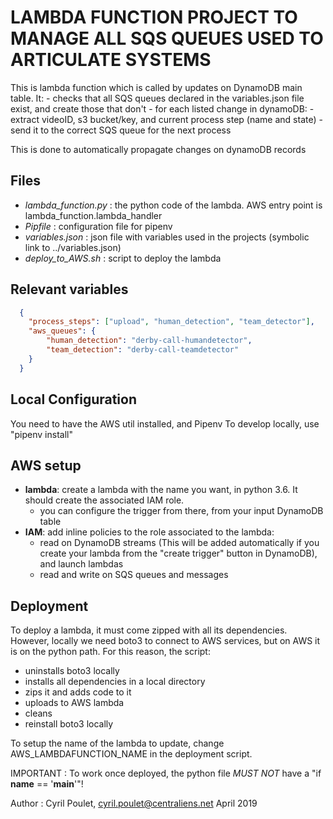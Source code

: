 LAMBDA FUNCTION PROJECT TO MANAGE ALL SQS QUEUES USED TO ARTICULATE SYSTEMS
===================

This is lambda function which is called by updates on DynamoDB main table. It:
    - checks that all SQS queues declared in the variables.json file exist, and create those that don't
    - for each listed change in dynamoDB:
        - extract videoID, s3 bucket/key, and current process step (name and state)
        - send it to the correct SQS queue for the next process
    
This is done to automatically propagate changes on dynamoDB records



Files
-----
- _lambda_function.py_ : the python code of the lambda. AWS entry point is lambda_function.lambda_handler
- _Pipfile_ : configuration file for pipenv
- _variables.json_ : json file with variables used in the projects (symbolic link to ../variables.json)
- _deploy_to_AWS.sh_ : script to deploy the lambda


Relevant variables
-----------------

```json
  {
	"process_steps": ["upload", "human_detection", "team_detector"],                   // ordered steps in the system
	"aws_queues": {                                                                    // queue to use to trigger each step
		"human_detection": "derby-call-humandetector",
		"team_detection": "derby-call-teamdetector"
	}
  }
```


Local Configuration
------------
You need to have the AWS util installed, and Pipenv
To develop locally, use "pipenv install"


AWS setup
---------
- **lambda**: create a lambda with the name you want, in python 3.6. It should create the associated IAM role.
    - you can configure the trigger from there, from your input DynamoDB table
- **IAM**: add inline policies to the role associated to the lambda:
    - read on DynamoDB streams   (This will be added automatically if you create your lambda from the "create trigger" button in DynamoDB), and launch lambdas
    - read and write on SQS queues and messages


Deployment
----------
To deploy a lambda, it must come zipped with all its dependencies. However, locally we need boto3 to connect to AWS services, but on AWS it is on the python path.
For this reason, the script:
    
- uninstalls boto3 locally
- installs all dependencies in a local directory
- zips it and adds code to it
- uploads to AWS lambda
- cleans
- reinstall boto3 locally
    

To setup the name of the lambda to update, change AWS_LAMBDAFUNCTION_NAME in the deployment script.


IMPORTANT : To work once deployed, the python file *MUST NOT* have a "if __name__ == '__main__'"!


Author : Cyril Poulet, cyril.poulet@centraliens.net
April 2019